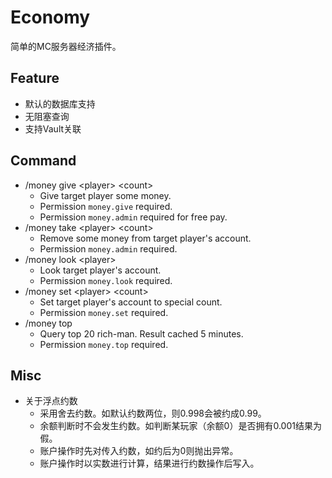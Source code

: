 # Economy
简单的MC服务器经济插件。

## Feature
* 默认的数据库支持
* 无阻塞查询
* 支持Vault关联

## Command
* /money give \<player> \<count>
    * Give target player some money.
    * Permission `money.give` required.
    * Permission `money.admin` required for free pay.
* /money take \<player> \<count>
    * Remove some money from target player's account.
    * Permission `money.admin` required.
* /money look \<player>
    * Look target player's account.
    * Permission `money.look` required.
* /money set \<player> \<count>
    * Set target player's account to special count.
    * Permission `money.set` required.
* /money top
    * Query top 20 rich-man. Result cached 5 minutes.
    * Permission `money.top` required.
    
## Misc
* 关于浮点约数
    * 采用舍去约数。如默认约数两位，则0.998会被约成0.99。
    * 余额判断时不会发生约数。如判断某玩家（余额0）是否拥有0.001结果为假。
    * 账户操作时先对传入约数，如约后为0则抛出异常。
    * 账户操作时以实数进行计算，结果进行约数操作后写入。